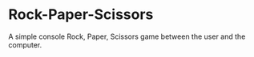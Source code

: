 # Rock-Paper-Scissors
A simple console Rock, Paper, Scissors game between the user and the computer.
